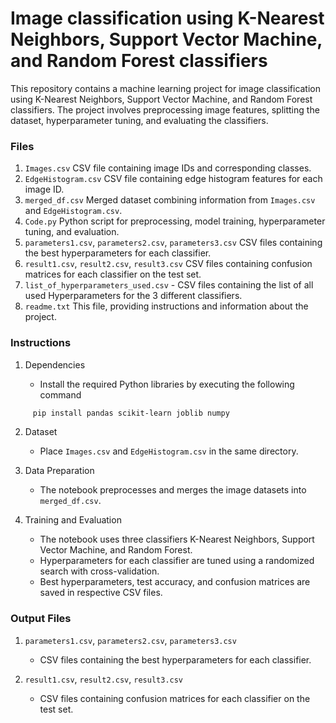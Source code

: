 # Image classification using K-Nearest Neighbors, Support Vector Machine, and Random Forest classifiers

This repository contains a machine learning project for image classification using K-Nearest Neighbors, Support Vector Machine, and Random Forest classifiers. The project involves preprocessing image features, splitting the dataset, hyperparameter tuning, and evaluating the classifiers.

### Files

1. `Images.csv` CSV file containing image IDs and corresponding classes.
2. `EdgeHistogram.csv` CSV file containing edge histogram features for each image ID.
3. `merged_df.csv` Merged dataset combining information from `Images.csv` and `EdgeHistogram.csv`.
4. `Code.py` Python script for preprocessing, model training, hyperparameter tuning, and evaluation.
5. `parameters1.csv`, `parameters2.csv`, `parameters3.csv` CSV files containing the best hyperparameters for each classifier.
6. `result1.csv`, `result2.csv`, `result3.csv` CSV files containing confusion matrices for each classifier on the test set.
7. `list_of_hyperparameters_used.csv` - CSV files containing the list of all used Hyperparameters for the 3 different classifiers.
8. `readme.txt` This file, providing instructions and information about the project.

### Instructions

1. Dependencies
     
   - Install the required Python libraries by executing the following command
```bash
     pip install pandas scikit-learn joblib numpy
```

2. Dataset
   - Place `Images.csv` and `EdgeHistogram.csv` in the same directory.

3. Data Preparation
   - The notebook preprocesses and merges the image datasets into `merged_df.csv`.

4. Training and Evaluation
   - The notebook uses three classifiers K-Nearest Neighbors, Support Vector Machine, and Random Forest.
   - Hyperparameters for each classifier are tuned using a randomized search with cross-validation.
   - Best hyperparameters, test accuracy, and confusion matrices are saved in respective CSV files.

### Output Files

1. `parameters1.csv`, `parameters2.csv`, `parameters3.csv`
   - CSV files containing the best hyperparameters for each classifier.

2. `result1.csv`, `result2.csv`, `result3.csv`
   - CSV files containing confusion matrices for each classifier on the test set.


